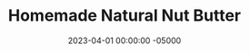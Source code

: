 ---
layout: post
title:  "Homemade Natural Nut Butter"
date:   2023-04-01 00:00:00 -05000
categories: 
- Recipes
- Sweet Spreads
permalink: /recipes/natural-peanut-butter
image: /assets/Food/Sweet Spreads/PB/pb-cover.jpg
ing: pb-ing
facts: pb-facts
Prep: 15
Rest: 
Cook: 
Source1: https://cookieandkate.com/homemade-almond-butter-recipe/#tasty-recipes-27865-jump-target
Source2: 
whisk: https://s.samsungfood.com/eL2vL
tags: 
- natural peanut butter
- homemade peanut butter
- peanut
- almond
- pistachio
- cashew
- coconut flakes
- shredded coconut
- unsweetened coconut
- sunflower seed
- pumpkin seed
- nut butter
- creamy
- crunchy
- blend
- food processor
- roast
- spread
- sandwich
- pbj
- pb&j
- peanut butter and jelly
Description: Ah the humble peanut butter. Nice natural, smooth, pourable natural peanut butter. None of that fake no-stir peanut spread stuff, this is the real deal, and is possibly the easiest thing to ever make. As long as you have a good food processor, you'll end up with the best peanut butter you've ever had. Just keep blending until it's super smooth. It might take some time, so don't give up too early! PBJ is my personal kryptonite, and I love to use <a href="apple-spread">No Sugar Added Apple Spread</a> for jelly and <a href="ww-bread">100% Whole Wheat Bread</a> for bread
Instructions: 
- You can use whatever kind of nuts you like for this recipe.  Peanuts, almonds, pistachios, cashews, you name it.  For nut free alternatives, you can also use unsweetened shredded coconut flakes, sunflower seeds, or pumpkin seeds.  The concept is exactly the same<br><br>

- If the nuts are raw, pour them onto a cookie sheet with aluminum foil. Roast for 10 minutes at 350F. If the nuts are already roasted, ignore this step<br><br>

- Add just the nuts into a food processor, and process until smooth (on high). Stop every minute to scrape down the sides<br><br>
- <center><img src="/assets/Food/Sweet Spreads/PB/pb-2.jpg" alt="" class="instruction-image"></center><br>

- Only when it is smooth, season with salt to taste.  You can also add any other flavorings, such as cinnamon, vanilla, or almond extract<br><br>

- Blend some more to mix it up, make sure it is very very smooth. It should be runny, almost as if it was melted. Store in a mason jar at room temperature
---